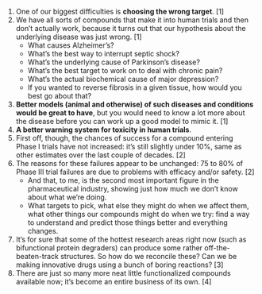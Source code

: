1. One of our biggest difficulties is **choosing the wrong target**. [1]
2. We have all sorts of compounds that make it into human trials and then don’t actually work, because it turns out that our hypothesis about the underlying disease was just wrong. [1]
    - What causes Alzheimer’s?
    - What’s the best way to interrupt septic shock?
    - What’s the underlying cause of Parkinson’s disease?
    - What’s the best target to work on to deal with chronic pain?
    - What’s the actual biochemical cause of major depression?
    - If you wanted to reverse fibrosis in a given tissue, how would you best go about that?
3. **Better models (animal and otherwise) of such diseases and conditions would be great to have**, but you would need to know a lot more about the disease before you can work up a good model to mimic it. [1]
4. **A better warning system for toxicity in human trials**.
5. First off, though, the chances of success for a compound entering Phase I trials have not increased: it’s still slightly under 10%, same as other estimates over the last couple of decades. [2]
6. The reasons for these failures appear to be unchanged: 75 to 80% of Phase III trial failures are due to problems with efficacy and/or safety. [2]
    - And that, to me, is the second most important figure in the pharmaceutical industry, showing just how much we don’t know about what we’re doing.
    - What targets to pick, what else they might do when we affect them, what other things our compounds might do when we try: find a way to understand and predict those things better and everything changes.
7. It’s for sure that some of the hottest research areas right now (such as bifunctional protein degraders) can produce some rather off-the-beaten-track structures. So how do we reconcile these? Can we be making innovative drugs using a bunch of boring reactions? [3]
8. There are just so many more neat little functionalized compounds available now; it’s become an entire business of its own. [4]